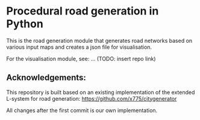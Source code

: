 # Procedural road generation in Python

This is the road generation module that generates road networks based on various input maps and creates a json file for visualisation.

For the visualisation module, see: ... (TODO: insert repo link)

## Acknowledgements:
This repository is built based on an existing implementation of the extended L-system for road generation:
https://github.com/x775/citygenerator

All changes after the first commit is our own implementation.


